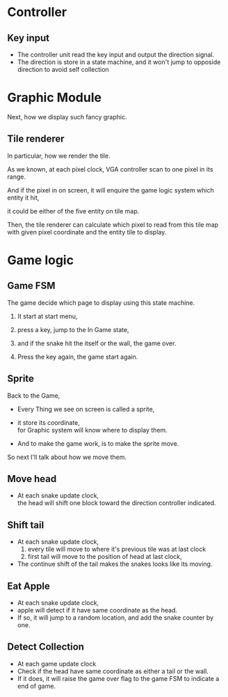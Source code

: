 # Controller
## Key input
+ The controller unit read the key input and output the direction signal. <br />
+ The direction is store in a state machine, and it won't jump to opposide direction to avoid self collection


# Graphic Module
Next, how we display such fancy graphic.

## Tile renderer
In particular, how we render the tile.<br />

As we known, at each pixel clock, VGA controller scan to one pixel in its range.<br />

And if the pixel in on screen, it will enquire the game logic system which entity it hit,<br />

it could be either of the five entity on tile map.<br />

Then, the tile renderer can calculate which pixel to read from this tile map 
with given pixel coordinate and the entity tile to display.<br />
  
# Game logic
## Game FSM
The game decide which page to display using this state machine.<br />

1. It start at start menu, <br />

2. press a key, jump to the In Game state, <br />

3. and if the snake hit the itself or the wall, the game over.

4. Press the key again, the game start again.

## Sprite
Back to the Game,<br />

+ Every Thing we see on screen is called a sprite, <br />

+ it store its coordinate,<br />
for Graphic system will know where to display them.

+ And to make the game work, is to make the sprite move.

So next I'll talk about how we move them.   

## Move head
+ At each snake update clock, <br />
    the head will shift one block toward the direction controller indicated.

## Shift tail
+ At each snake update clock, 
    1. every tile will move to where it's previous tile was at last clock
    2. first tail will move to the position of head at last clock,
+ The continue shift of the tail makes the snakes looks like its moving.

## Eat Apple
+ At each snake update clock,
+ apple will detect if it have same coordinate as the head.
+ If so, it will jump to a random location, and add the snake counter by one.

## Detect Collection
+ At each game update clock
+ Check if the head have same coordinate as either a tail or the wall. 
+ If it does, it will raise the game over flag to the game FSM to indicate a end of game.